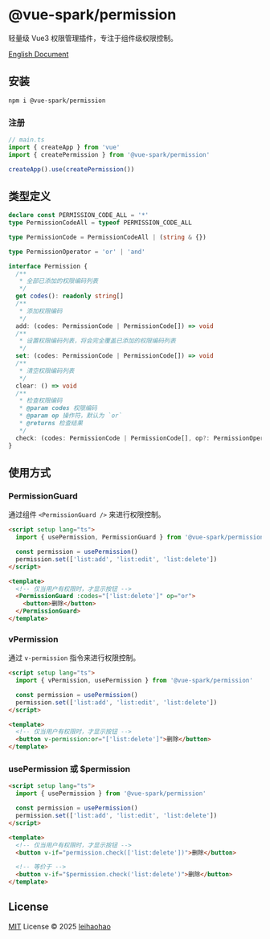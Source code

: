 # @vue-spark/permission

轻量级 Vue3 权限管理插件，专注于组件级权限控制。

[English Document](https://github.com/vue-spark/permission/blob/dev/README.zh-CN.md)

## 安装

```sh
npm i @vue-spark/permission
```

### 注册

```ts
// main.ts
import { createApp } from 'vue'
import { createPermission } from '@vue-spark/permission'

createApp().use(createPermission())
```

## 类型定义

```ts
declare const PERMISSION_CODE_ALL = '*'
type PermissionCodeAll = typeof PERMISSION_CODE_ALL

type PermissionCode = PermissionCodeAll | (string & {})

type PermissionOperator = 'or' | 'and'

interface Permission {
  /**
   * 全部已添加的权限编码列表
   */
  get codes(): readonly string[]
  /**
   * 添加权限编码
   */
  add: (codes: PermissionCode | PermissionCode[]) => void
  /**
   * 设置权限编码列表，将会完全覆盖已添加的权限编码列表
   */
  set: (codes: PermissionCode | PermissionCode[]) => void
  /**
   * 清空权限编码列表
   */
  clear: () => void
  /**
   * 检查权限编码
   * @param codes 权限编码
   * @param op 操作符，默认为 `or`
   * @returns 检查结果
   */
  check: (codes: PermissionCode | PermissionCode[], op?: PermissionOperator) => boolean
}
```

## 使用方式

### PermissionGuard

通过组件 `<PermissionGuard />` 来进行权限控制。

```html
<script setup lang="ts">
  import { usePermission, PermissionGuard } from '@vue-spark/permission'

  const permission = usePermission()
  permission.set(['list:add', 'list:edit', 'list:delete'])
</script>

<template>
  <!-- 仅当用户有权限时，才显示按钮 -->
  <PermissionGuard :codes="['list:delete']" op="or">
    <button>删除</button>
  </PermissionGuard>
</template>
```

### vPermission

通过 `v-permission` 指令来进行权限控制。

```html
<script setup lang="ts">
  import { vPermission, usePermission } from '@vue-spark/permission'

  const permission = usePermission()
  permission.set(['list:add', 'list:edit', 'list:delete'])
</script>

<template>
  <!-- 仅当用户有权限时，才显示按钮 -->
  <button v-permission:or="['list:delete']">删除</button>
</template>
```

### usePermission 或 $permission

```html
<script setup lang="ts">
  import { usePermission } from '@vue-spark/permission'

  const permission = usePermission()
  permission.set(['list:add', 'list:edit', 'list:delete'])
</script>

<template>
  <!-- 仅当用户有权限时，才显示按钮 -->
  <button v-if="permission.check(['list:delete'])">删除</button>

  <!-- 等价于 -->
  <button v-if="$permission.check('list:delete')">删除</button>
</template>
```

## License

[MIT](./LICENSE) License © 2025 [leihaohao](https://github.com/l246804)
